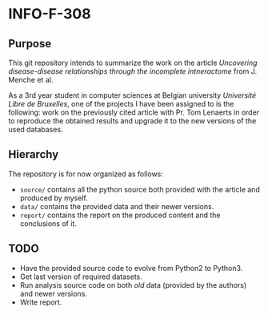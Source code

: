 # INFO-F-308

## Purpose

This git repository intends to summarize the work on the article *Uncovering disease-disease relationships
through the incomplete intneractome* from J. Menche et al.

As a 3rd year student in computer sciences at Belgian university *Université Libre de Bruxelles*, one of the
projects I have been assigned to is the following: work on the previously cited article with Pr. Tom Lenaerts
in order to reproduce the obtained results and upgrade it to the new versions of the used databases.

## Hierarchy

The repository is for now organized as follows:

+ `source/` contains all the python source both provided with the article and produced by myself.
+ `data/` contains the provided data and their newer versions.
+ `report/` contains the report on the produced content and the conclusions of it.

## TODO

+ Have the provided source code to evolve from Python2 to Python3.
+ Get last version of required datasets.
+ Run analysis source code on both *old* data (provided by the authors) and newer versions.
+ Write report.
